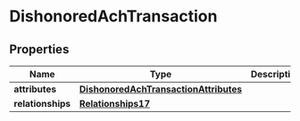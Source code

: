 # DishonoredAchTransaction

## Properties
Name | Type | Description | Notes
------------ | ------------- | ------------- | -------------
**attributes** | [**DishonoredAchTransactionAttributes**](DishonoredAchTransactionAttributes.md) |  | 
**relationships** | [**Relationships17**](Relationships17.md) |  | 
